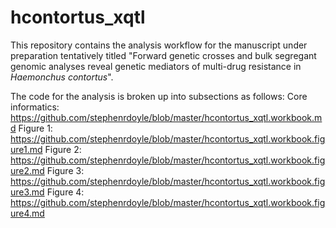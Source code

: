 # hcontortus_xqtl

This repository contains the analysis workflow for the manuscript under preparation
tentatively titled "Forward genetic crosses and bulk segregant genomic analyses reveal genetic mediators of multi-drug resistance in *Haemonchus contortus*".

The code for the analysis is broken up into subsections as follows:
Core informatics: https://github.com/stephenrdoyle/blob/master/hcontortus_xqtl.workbook.md
Figure 1: https://github.com/stephenrdoyle/blob/master/hcontortus_xqtl.workbook.figure1.md
Figure 2: https://github.com/stephenrdoyle/blob/master/hcontortus_xqtl.workbook.figure2.md
Figure 3: https://github.com/stephenrdoyle/blob/master/hcontortus_xqtl.workbook.figure3.md
Figure 4: https://github.com/stephenrdoyle/blob/master/hcontortus_xqtl.workbook.figure4.md
